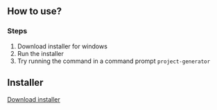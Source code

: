 ## How to use?
### Steps
1. Download installer for windows
2. Run the installer
3. Try running the command in a command prompt `project-generator`

## Installer
[Download installer](/ProjectGeneratorSetup.exe)
